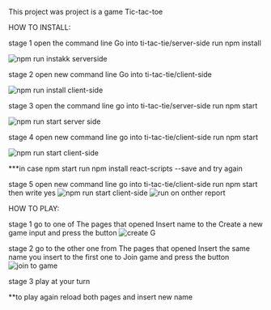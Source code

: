 This project was project is a game Tic-tac-toe

HOW TO INSTALL:

stage 1
open the command line
Go into ti-tac-tie/server-side
run npm install

![npm run instakk serverside](https://user-images.githubusercontent.com/43778148/131255470-aa2acd9c-8eea-4eab-9213-1e83cd8accce.png)



stage 2 
open new command line 
Go into ti-tac-tie/client-side

![npm run install client-side](https://user-images.githubusercontent.com/43778148/131255500-f7598ea0-7e7e-4d61-8fd3-d018e2b081ae.png)



stage 3 
open the command line 
go into ti-tac-tie/server-side
run npm start

![npm run start server side](https://user-images.githubusercontent.com/43778148/131255526-b7048e16-4400-40f1-975e-0c2fd86f2276.png)


stage 4
open new command line 
go into ti-tac-tie/client-side
run npm start

![npm run start client-side](https://user-images.githubusercontent.com/43778148/131255552-92c428ef-b1b5-4344-a0e3-e0d709bd270a.png)


***in case npm start run npm install react-scripts --save and try again

stage 5
open new command line 
go into ti-tac-tie/client-side
run npm start
then write yes
![npm run start client-side](https://user-images.githubusercontent.com/43778148/131255552-92c428ef-b1b5-4344-a0e3-e0d709bd270a.png)
![run on onther report](https://user-images.githubusercontent.com/43778148/131255579-acd1c947-6feb-4cdb-a805-1a684ff87a9c.png)




HOW TO PLAY:

stage 1
go to one of The pages that opened
 Insert name to the Create a new game input and press the button
 ![create G](https://user-images.githubusercontent.com/43778148/131255683-e046d450-41f6-4067-9181-4228486bfd06.png)


 

 stage 2
 go to the other one from The pages that opened
 Insert the same name you insert to the first one to Join game and press the button
 ![join to game](https://user-images.githubusercontent.com/43778148/131255714-60cda23b-8a99-4c1b-bb31-3ccd6acc6340.png)



stage 3 
play at your turn
 
 **to play again reload both pages and insert new name






